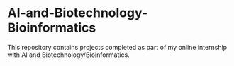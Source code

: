 # AI-and-Biotechnology-Bioinformatics
This repository contains projects completed as part of my online internship with AI and Biotechnology/Bioinformatics.
